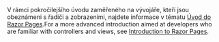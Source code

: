 <span data-ttu-id="7b1db-101">V rámci pokročilejšího úvodu zaměřeného na vývojáře, kteří jsou obeznámeni s řadiči a zobrazeními, najdete informace v tématu [Úvod do Razor Pages](xref:razor-pages/index).</span><span class="sxs-lookup"><span data-stu-id="7b1db-101">For a more advanced introduction aimed at developers who are familiar with controllers and views, see [Introduction to Razor Pages](xref:razor-pages/index).</span></span>

